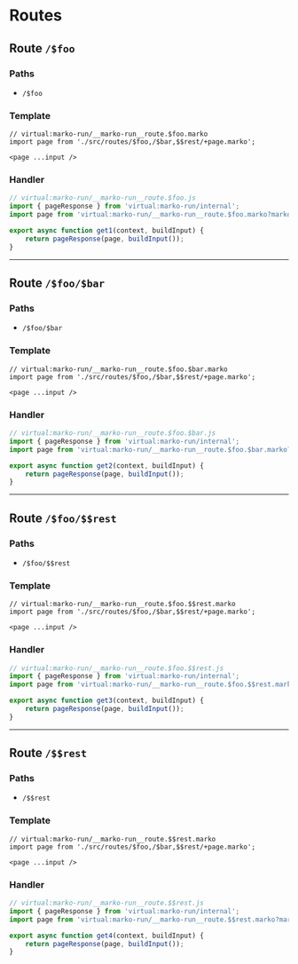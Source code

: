 # Routes

## Route `/$foo`
### Paths
  - `/$foo`
### Template
```marko
// virtual:marko-run/__marko-run__route.$foo.marko
import page from './src/routes/$foo,/$bar,$$rest/+page.marko';

<page ...input />
```
### Handler
```js
// virtual:marko-run/__marko-run__route.$foo.js
import { pageResponse } from 'virtual:marko-run/internal';
import page from 'virtual:marko-run/__marko-run__route.$foo.marko?marko-server-entry';

export async function get1(context, buildInput) {
	return pageResponse(page, buildInput());
}
```
---
## Route `/$foo/$bar`
### Paths
  - `/$foo/$bar`
### Template
```marko
// virtual:marko-run/__marko-run__route.$foo.$bar.marko
import page from './src/routes/$foo,/$bar,$$rest/+page.marko';

<page ...input />
```
### Handler
```js
// virtual:marko-run/__marko-run__route.$foo.$bar.js
import { pageResponse } from 'virtual:marko-run/internal';
import page from 'virtual:marko-run/__marko-run__route.$foo.$bar.marko?marko-server-entry';

export async function get2(context, buildInput) {
	return pageResponse(page, buildInput());
}
```
---
## Route `/$foo/$$rest`
### Paths
  - `/$foo/$$rest`
### Template
```marko
// virtual:marko-run/__marko-run__route.$foo.$$rest.marko
import page from './src/routes/$foo,/$bar,$$rest/+page.marko';

<page ...input />
```
### Handler
```js
// virtual:marko-run/__marko-run__route.$foo.$$rest.js
import { pageResponse } from 'virtual:marko-run/internal';
import page from 'virtual:marko-run/__marko-run__route.$foo.$$rest.marko?marko-server-entry';

export async function get3(context, buildInput) {
	return pageResponse(page, buildInput());
}
```
---
## Route `/$$rest`
### Paths
  - `/$$rest`
### Template
```marko
// virtual:marko-run/__marko-run__route.$$rest.marko
import page from './src/routes/$foo,/$bar,$$rest/+page.marko';

<page ...input />
```
### Handler
```js
// virtual:marko-run/__marko-run__route.$$rest.js
import { pageResponse } from 'virtual:marko-run/internal';
import page from 'virtual:marko-run/__marko-run__route.$$rest.marko?marko-server-entry';

export async function get4(context, buildInput) {
	return pageResponse(page, buildInput());
}
```
